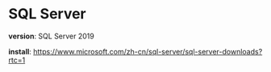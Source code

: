 # SQL Server 

**version**: SQL Server 2019

**install**: https://www.microsoft.com/zh-cn/sql-server/sql-server-downloads?rtc=1